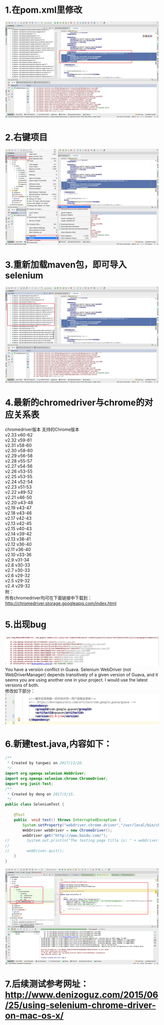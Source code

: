 # 1.在pom.xml里修改
![Alt text](https://github.com/942860759/DocumentCollection/blob/master/img/1.jpg)
# 2.右键项目
![Alt text](https://github.com/942860759/DocumentCollection/blob/master/img/2.jpg)
# 3.重新加载maven包，即可导入selenium
![Alt text](https://github.com/942860759/DocumentCollection/blob/master/img/3.jpg)
# 4.最新的chromedriver与chrome的对应关系表<br>
chromedriver版本	支持的Chrome版本<br>
v2.33	v60-62<br>
v2.32	v59-61<br>
v2.31	v58-60<br>
v2.30	v58-60<br>
v2.29	v56-58<br>
v2.28	v55-57<br>
v2.27	v54-56<br>
v2.26	v53-55<br>
v2.25	v53-55<br>
v2.24	v52-54<br>
v2.23	v51-53<br>
v2.22	v49-52<br>
v2.21	v46-50<br>
v2.20	v43-48<br>
v2.19	v43-47<br>
v2.18	v43-46<br>
v2.17	v42-43<br>
v2.13	v42-45<br>
v2.15	v40-43<br>
v2.14	v39-42<br>
v2.13	v38-41<br>
v2.12	v36-40<br>
v2.11	v36-40<br>
v2.10	v33-36<br>
v2.9	v31-34<br>
v2.8	v30-33<br>
v2.7	v30-33<br>
v2.6	v29-32<br>
v2.5	v29-32<br>
v2.4	v29-32<br>
附：<br> 
所有chromedriver均可在下面链接中下载到：<br>
http://chromedriver.storage.googleapis.com/index.html<br>
# 5.出现bug
![Alt text](https://github.com/942860759/DocumentCollection/blob/master/img/4.png)
You have a version conflict in Guava. Selenium WebDriver (not WebDriverManager) 
depends transitively of a given version of Guava, and it seems you are using another 
one in your project. I would use the latest versions of both.<br>
修改如下部分：<br>
![Alt text](https://github.com/942860759/DocumentCollection/blob/master/img/5.png)
# 6.新建test.java,内容如下：<br>
```Java
/**
 * Created by tangwei on 2017/11/26.
 */
import org.openqa.selenium.WebDriver;
import org.openqa.selenium.chrome.ChromeDriver;
import org.junit.Test;
/**
 * Created by deng on 2017/5/15.
 */
public class SeleniumTest {

    @Test
    public  void test() throws InterruptedException {
        System.setProperty("webdriver.chrome.driver","/usr/local/bin/chromedriver"); // 此处PATH替换为你的chromedriver所在路径
        WebDriver webDriver = new ChromeDriver();
        webDriver.get("http://www.baidu.com/");
//        System.out.println("The testing page title is: " + webDriver.getTitle());
//
//        webDriver.quit();
    }
}
```
![Alt text](https://github.com/942860759/DocumentCollection/blob/master/img/6.png)
# 7.后续测试参考网址：http://www.denizoguz.com/2015/06/25/using-selenium-chrome-driver-on-mac-os-x/

